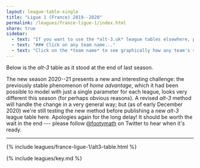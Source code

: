```yaml
---
layout: league-table-single
title: "Ligue 1 (France) 2019--2020"
permalink: /leagues/france-ligue-1/index.html
share: true
sidebar:
  - text: "If you want to use the *alt-3.uk* league tables elsewhere, please be sure to read the [License and Disclaimer](/about/license) page first."
  - text: "### Click on any team name..."
  - text: "Click on the *team name* to see graphically how any team's schedule strength evolves through the season."
---
```


Below is the _alt-3_ table as it stood at the end of last season. 

The new season 2020--21 presents a new and interesting challenge: the previously stable phenomenon of _home advantage_, which it had been possible to model with just a single parameter for each league, looks very different this season (for perhaps obvious reasons). A revised _alt-3_ method will handle the change in a very general way; but (as of early December 2020) we're still testing the new method before publishing a new _alt-3_ league table here.  Apologies again for the long delay!  It should be worth the wait in the end --- please follow [@footymath](https://twitter.com/footymath) on Twitter to hear when it's ready.

-----

<!-- This page will normally be updated at 22:30 (London time) on match days. -->

{% include leagues/france-ligue-1/alt3-table.html %}

{% include leagues/key.md %}
